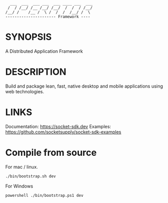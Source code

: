 ```
  ___  ___  ___ ___  ___ ____ ___  ___
 /  / /__/ /__ /__/ /__/  /  /  / /__/
/__/ /    /__ /  \ /  /  /  /__/ /  \
---------------------- Framework ----
```

# SYNOPSIS

A Distributed Application Framework

# DESCRIPTION

Build and package lean, fast, native desktop and mobile applications
using web technologies.

# LINKS

Documentation: https://socket-sdk.dev
Examples: https://github.com/socketsupply/socket-sdk-examples

# Compile from source

For mac / linux.

```sh
./bin/bootstrap.sh dev
```

For Windows

```sh
powershell ./bin/bootstrap.ps1 dev
```
